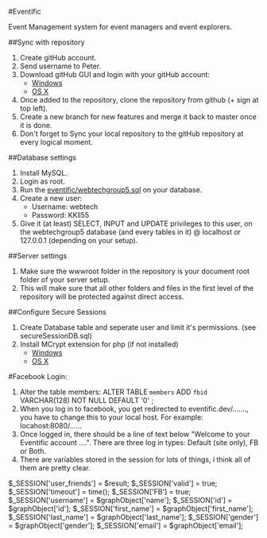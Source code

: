 #Eventific

Event Management system for event managers and event explorers.

##Sync with repository
1. Create gitHub account.
2. Send username to Peter.
3. Download gitHub GUI and login with your gitHub account:
    - [Windows](windows.gihub.com)
    - [OS X](mac.github.com)
4. Once added to the repository, clone the repository from github (+ sign at top left).
5. Create a new branch for new features and merge it back to master once it is done.
6. Don't forget to Sync your local repository to the gitHub repository at every logical moment.

##Database settings
1. Install MySQL.
2. Login as root.
3. Run the [eventific/webtechgroup5.sql](eventific/webtechgroup5.sql) on your database. 
4. Create a new user:
    - Username: webtech
    - Password: KKll55
5. Give it (at least) SELECT, INPUT and UPDATE privileges to this user, on the webtechgroup5 database (and every tables in it) @ localhost or 127.0.0.1 (depending on your setup).

##Server settings
1. Make sure the wwwroot folder in the repository is your document root folder of your server setup.
2. This will make sure that all other folders and files in the first level of the repository will be protected against direct access.

##Configure Secure Sessions
1. Create Database table and seperate user and limit it's permissions. (see secureSessionDB.sql)
2. Install MCrypt extension for php (if not installed)
    - [Windows](http://www.myoddweb.com/2010/11/18/install-mcrypt-for-php-on-windows/)
    - [OS X](http://coolestguidesontheplanet.com/install-mcrypt-php-mac-osx-10-10-yosemite-development-server/)

#Facebook Login:
1. Alter the table members: ALTER TABLE `members` ADD `fbid` VARCHAR(128) NOT NULL DEFAULT '0' ;
2. When you log in to facebook, you get redirected to eventific.dev/......., you have to change this to your local host. For example: locahost:8080/......
3. Once logged in, there should be a line of text below "Welcome to your Eventific account ....". There are three log in types: Default (site only), FB or Both.
4. There are variables stored in the session for lots of things, i think all of them are pretty clear.

$_SESSION['user_friends'] = $result;
$_SESSION['valid'] = true;
$_SESSION['timeout'] = time();
$_SESSION['FB'] = true;
$_SESSION['username'] = $graphObject['name'];
$_SESSION['id'] = $graphObject['id'];
$_SESSION['first_name'] = $graphObject['first_name'];
$_SESSION['last_name'] = $graphObject['last_name'];
$_SESSION['gender'] = $graphObject['gender'];
$_SESSION['email'] = $graphObject['email'];

